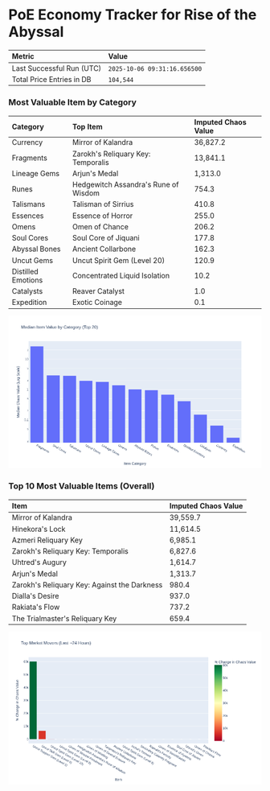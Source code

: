 # PoE Economy Tracker for Rise of the Abyssal

<!-- START_MAINTENANCE -->
| Metric | Value |
|:---|:---|
| Last Successful Run (UTC) | `2025-10-06 09:31:16.656500` |
| Total Price Entries in DB | `104,544` |

<!-- END_MAINTENANCE -->

<!-- START_DATAFRAME_DEBUG -->
<!-- END_DATAFRAME_DEBUG -->

<!-- START_CATEGORY_ANALYSIS -->
### Most Valuable Item by Category
| Category | Top Item | Imputed Chaos Value |
| :--- | :--- | :--- |
| Currency | Mirror of Kalandra | 36,827.2 |
| Fragments | Zarokh's Reliquary Key: Temporalis | 13,841.1 |
| Lineage Gems | Arjun's Medal | 1,313.0 |
| Runes | Hedgewitch Assandra's Rune of Wisdom | 754.3 |
| Talismans | Talisman of Sirrius | 410.8 |
| Essences | Essence of Horror | 255.0 |
| Omens | Omen of Chance | 206.2 |
| Soul Cores | Soul Core of Jiquani | 177.8 |
| Abyssal Bones | Ancient Collarbone | 162.3 |
| Uncut Gems | Uncut Spirit Gem (Level 20) | 120.9 |
| Distilled Emotions | Concentrated Liquid Isolation | 10.2 |
| Catalysts | Reaver Catalyst | 1.0 |
| Expedition | Exotic Coinage | 0.1 |


![Category Analysis Chart](charts/category_analysis.png)
<!-- END_ANALYSIS -->

<!-- START_ANALYSIS -->
### Top 10 Most Valuable Items (Overall)
| Item | Imputed Chaos Value |
| :--- | :--- |
| Mirror of Kalandra | 39,559.7 |
| Hinekora's Lock | 11,614.5 |
| Azmeri Reliquary Key | 6,985.1 |
| Zarokh's Reliquary Key: Temporalis | 6,827.6 |
| Uhtred's Augury | 1,614.7 |
| Arjun's Medal | 1,313.7 |
| Zarokh's Reliquary Key: Against the Darkness | 980.4 |
| Dialla's Desire | 937.0 |
| Rakiata's Flow | 737.2 |
| The Trialmaster's Reliquary Key | 659.4 |


![Market Movers Chart](charts/market_movers.png)
<!-- END_ANALYSIS -->
